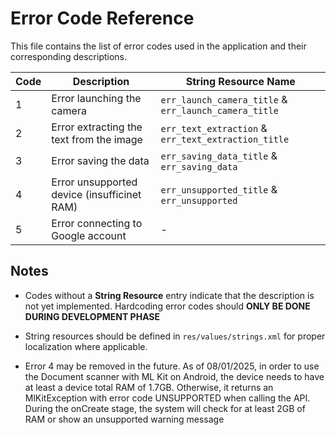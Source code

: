 # Error Code Reference

This file contains the list of error codes used in the application and their corresponding descriptions.

| Code | Description                                 | String Resource Name                                  |
|---|---------------------------------------------|-------------------------------------------------------|
| 1 | Error launching the camera                  | `err_launch_camera_title` & `err_launch_camera_title` |
| 2 | Error extracting the text from the image    | `err_text_extraction` & `err_text_extraction_title`   |
| 3 | Error saving the data                       | `err_saving_data_title` & `err_saving_data`           |
| 4 | Error unsupported device (insufficinet RAM) | `err_unsupported_title` & `err_unsupported`           |
| 5 | Error connecting to Google account          | -                                                     |

## Notes
- Codes without a **String Resource** entry indicate that the description is not yet implemented. 
Hardcoding error codes should **ONLY BE DONE DURING DEVELOPMENT PHASE**

- String resources should be defined in `res/values/strings.xml` for proper localization where applicable.

- Error 4 may be removed in the future. As of 08/01/2025, in order to use the Document scanner with ML Kit on Android, 
the device needs to have at least a device total RAM of 1.7GB. Otherwise, it returns an MlKitException with error code UNSUPPORTED 
when calling the API. During the onCreate stage, the system will check for at least 2GB of RAM or show an unsupported warning message